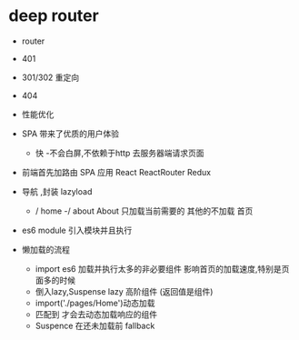 # deep router

- router 
- 401
- 301/302 重定向 
- 404 
- 性能优化 

- SPA 带来了优质的用户体验
    - 快
    -不会白屏,不依赖于http 去服务器端请求页面
- 前端首先加路由 SPA 应用
    React
    ReactRouter
    Redux
- 导航 ,封装
    lazyload
    - / home
    -/ about About
    只加载当前需要的
    其他的不加载
    首页 
- es6 module 引入模块并且执行
- 懒加载的流程
    - import es6 加载并执行太多的非必要组件 影响首页的加载速度,特别是页面多的时候
    - 倒入lazy,Suspense
        lazy 高阶组件 (返回值是组件)
    - import('./pages/Home')动态加载
    - <route/>匹配到 才会去动态加载响应的组件
    - Suspence 在还未加载前 fallback 

